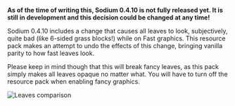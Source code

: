 **As of the time of writing this, Sodium 0.4.10 is not fully released yet. It is still in development and this decision could be changed at any time!**

Sodium 0.4.10 includes a change that causes all leaves to look, subjectively, quite bad (like 6-sided grass blocks!) while on Fast graphics. This resource pack makes an attempt to undo the effects of this change, bringing vanilla parity to how fast leaves look. 

Please keep in mind though that this will break fancy leaves, as this pack simply makes all leaves opaque no matter what. You will have to turn off the resource pack when enabling fancy graphics.

![Leaves comparison](https://cdn.discordapp.com/attachments/977987491233677374/1077246193924579398/ezgif-3-8b588e4069.webp)
